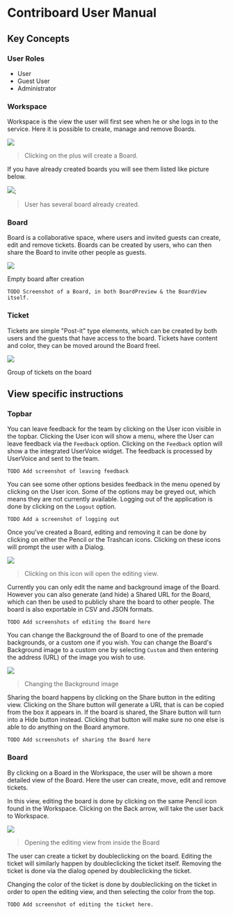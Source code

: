 # Contriboard User Manual

## Key Concepts

### User Roles


  * User
  * Guest User 
  * Administrator


### Workspace
Workspace is the view the user will first see when he or she logs in to the
service. Here it is possible to create, manage and remove Boards.

![](https://www.dropbox.com/s/003hzylkidiwrm8/CreateNewBoard.jpg?dl=1)
> Clicking on the plus will create a Board.

If you have already created boards you will see them listed like picture below.

![](https://www.dropbox.com/s/8cgh49ujkt98eqt/MultipleBoardsInWorkspace.jpg?dl=1);
> User has several board already created. 


### Board
Board is a collaborative space, where users and invited guests can create, edit
and remove tickets. Boards can be created by users, who can then share the
Board to invite other people as guests.



![](https://www.dropbox.com/s/dpmg7a0qng6hlba/SimpleBoard.jpg?dl=1)

Empty board after creation



	TODO Screenshot of a Board, in both BoardPreview & the BoardView itself.
	
	

### Ticket
Tickets are simple "Post-it" type elements, which can be created by both users
and the guests that have access to the board. Tickets have content and color,
they can be moved around the Board freel.

![](https://www.dropbox.com/s/o3uj0aziivmtmxb/ExamplesOfTicket.jpg?dl=0)

Group of tickets on the board


## View specific instructions

### Topbar
You can leave feedback for the team by clicking on the User icon visible in the
topbar. Clicking the User icon will show a menu, where the User can leave
feedback via the `Feedback` option. Clicking on the `Feedback` option will show
a the integrated UserVoice widget. The feedback is processed by UserVoice and
sent to the team.

	TODO Add screenshot of leaving feedback

You can see some other options besides feedback in the menu opened by clicking
on the User icon. Some of the options may be greyed out, which means they are
not currently available. Logging out of the application is done by clicking on
the `Logout` option.

	TODO Add a screenshot of logging out



Once you've created a Board, editing and removing it can be done by clicking on
either the Pencil or the Trashcan icons. Clicking on these icons will prompt
the user with a Dialog.

![](https://www.dropbox.com/s/cz6mjo2dxx5k9b2/EditBoard.jpg?dl=1)
> Clicking on this icon will open the editing view.

Currently you can only edit the name and background image of the Board. However
you can also generate (and hide) a Shared URL for the Board, which can then be
used to publicly share the board to other people. The board is also exportable
in CSV and JSON formats.

	TODO Add screenshots of editing the Board here

You can change the Background the of Board to one of the premade backgrounds,
or a custom one if you wish. You can change the Board's Background image to a
custom one by selecting `Custom` and then entering the address (URL) of the
image you wish to use.

![](https://www.dropbox.com/s/s88312b96xitlz8/SelectBackground.jpg?dl=1)
> Changing the Background image

Sharing the board happens by clicking on the Share button in the editing view.
Clicking on the Share button will generate a URL that is can be copied from the
box it appears in. If the board is shared, the Share button will turn into a
Hide button instead. Clicking that button will make sure no one else is able to
do anything on the Board anymore.

	TODO Add screenshots of sharing the Board here

### Board
By clicking on a Board in the Workspace, the user will be shown a more detailed
view of the Board. Here the user can create, move, edit and remove tickets.

In this view, editing the board is done by clicking on the same Pencil icon
found in the Workspace. Clicking on the Back arrow, will take the user back to
Workspace.

![](https://www.dropbox.com/s/kxb7d30jze5nk2g/EditBoardTool.jpg?dl=1)
> Opening the editing view from inside the Board

The user can create a ticket by doubleclicking on the board. Editing the ticket
will similarly happen by doubleclicking the ticket itself. Removing the ticket
is done via the dialog opened by doubleclicking the ticket.

Changing the color of the ticket is done by doubleclicking on the ticket in
order to open the editing view, and then selecting the color from the top.

	TODO Add screenshot of editing the ticket here.
